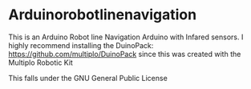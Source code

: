 # Arduinorobotlinenavigation

This is an Arduino Robot line Navigation Arduino with Infared sensors. I highly recommend installing the DuinoPack: https://github.com/multiplo/DuinoPack since this was created with the Multiplo Robotic Kit

This falls under the GNU General Public License
